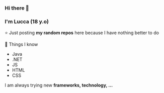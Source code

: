 ### Hi there 👋

### I'm Lucca (18 y.o)

⭐ Just posting **my random repos** here because I have nothing better to do 

📃 Things I know
- Java
- .NET
- JS
- HTML
- CSS

I am always trying new **frameworks, technology, ...** 
